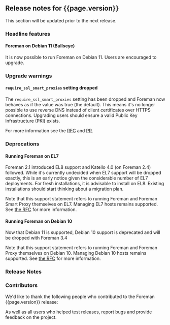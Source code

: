 ## Release notes for {{page.version}}

This section will be updated prior to the next release.

### Headline features

#### Foreman on Debian 11 (Bullseye)

It is now possible to run Foreman on Debian 11. Users are encouraged to upgrade.

### Upgrade warnings

#### `require_ssl_smart_proxies` setting dropped

The `require_ssl_smart_proxies` setting has been dropped and Foreman now behaves as if the value was true (the default). This means it's no longer possible to use reverse DNS instead of client certificates over HTTPS connections. Upgrading users should ensure a valid Public Key Infrastructure (PKI) exists.

For more information see the [RFC](https://community.theforeman.org/t/drop-require-ssl-and-require-ssl-smart-proxies-settings/26772) and [PR](https://github.com/theforeman/foreman/pull/9021).

### Deprecations

#### Running Foreman on EL7

Foreman 2.1 introduced EL8 support and Katello 4.0 (on Foreman 2.4) followed.
While it's currently undecided when EL7 support will be dropped exactly, this is an early notice given the considerable number of EL7 deployments.
For fresh installations, it is advisable to install on EL8.
Existing installations should start thinking about a migration plan.

Note that this support statement refers to running Foreman and Foreman Smart Proxy themselves on EL7. Managing EL7 hosts remains supported. See [the RFC](https://community.theforeman.org/t/deprecation-plans-for-foreman-on-el7-debian-10-and-ubuntu-18-04/25008) for more information.

#### Running Foreman on Debian 10

Now that Debian 11 is supported, Debian 10 support is deprecated and will be dropped with Foreman 3.4

Note that this support statement refers to running Foreman and Foreman Proxy themselves on Debian 10. Managing Debian 10 hosts remains supported. See [the RFC](https://community.theforeman.org/t/deprecation-plans-for-foreman-on-el7-debian-10-and-ubuntu-18-04/25008) for more information.

### Release Notes

### Contributors

We'd like to thank the following people who contributed to the Foreman {{page.version}} release:

<!-- update scripts/committers.rb with the correct versions and dates and fill this in -->

As well as all users who helped test releases, report bugs and provide feedback on the project.
